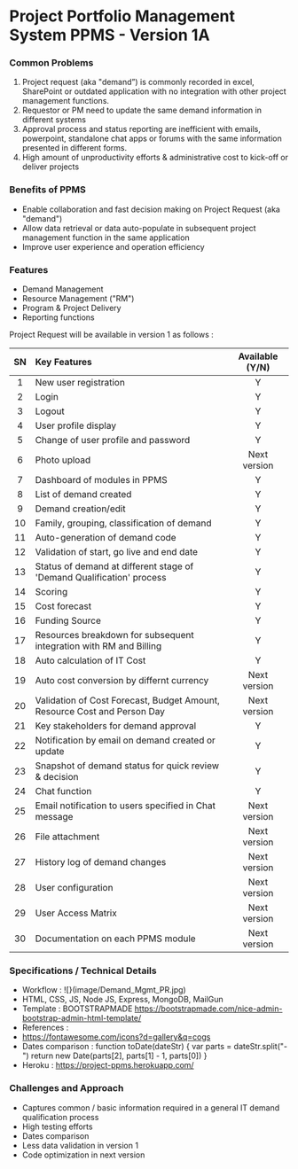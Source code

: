 # Project Portfolio Management System PPMS - Version 1A

### Common Problems
1. Project request (aka "demand”) is commonly recorded in excel, SharePoint or outdated application with no integration with other project management functions.   
2. Requestor or PM need to update the same demand information in different systems        
3. Approval process and status reporting are inefficient with emails, powerpoint,  standalone chat apps or forums with the same information presented in different forms.
4. High amount of unproductivity efforts & administrative cost to kick-off or deliver projects

### Benefits of PPMS
- Enable collaboration and fast decision making on Project Request (aka "demand")
- Allow data retrieval or data auto-populate in subsequent project management function in the same application 
- Improve user experience and operation efficiency

### Features
- Demand Management
- Resource Management ("RM")
- Program & Project Delivery
- Reporting functions

Project Request will be available in version 1 as follows : 

| SN | Key Features | Available (Y/N) |
|:--------:|:--------|:----------------:|
| 1 | New user registration | Y |
| 2 | Login | Y |
| 3 | Logout | Y |
| 4 | User profile display | Y |
| 5 | Change of user profile and password | Y |
| 6 | Photo upload | Next version  |
| 7 | Dashboard of modules in PPMS | Y |
| 8 | List of demand created | Y |
| 9 | Demand creation/edit | Y |
| 10 | Family, grouping, classification of demand | Y |
| 11 | Auto-generation of demand code | Y |
| 12 | Validation of start, go live and end date | Y |
| 13 | Status of demand at different stage of 'Demand Qualification' process | Y |
| 14 | Scoring | Y |
| 15 | Cost forecast | Y |
| 16 | Funding Source | Y |
| 17 | Resources breakdown for subsequent integration with RM and Billing | Y |
| 18 | Auto calculation of IT Cost | Y |
| 19 | Auto cost conversion by differnt currency | Next version |
| 20 | Validation of Cost Forecast, Budget Amount, Resource Cost and Person Day | Next version |
| 21 | Key stakeholders for demand approval | Y |
| 22 | Notification by email on demand created or update | Y |
| 23 | Snapshot of demand status for quick review & decision | Y |
| 24 | Chat function | Y |
| 25 | Email notification to users specified in Chat message | Next version |
| 26 | File attachment | Next version |
| 27 | History log of demand changes| Next version |
| 28 | User configuration | Next version |
| 29 | User Access Matrix | Next version |
| 30 | Documentation on each PPMS module| Next version |


### Specifications / Technical Details
* Workflow : ![}(image/Demand_Mgmt_PR.jpg)
* HTML, CSS, JS, Node JS, Express, MongoDB, MailGun
* Template : BOOTSTRAPMADE https://bootstrapmade.com/nice-admin-bootstrap-admin-html-template/
* References : 
* https://fontawesome.com/icons?d=gallery&q=cogs
* Dates comparison :
function toDate(dateStr) {
  var parts = dateStr.split("-")
  return new Date(parts[2], parts[1] - 1, parts[0])
}
* Heroku : https://project-ppms.herokuapp.com/ 


### Challenges and Approach
- Captures common / basic information required in a general IT demand qualification process
- High testing efforts
- Dates comparison
- Less data validation in version 1
- Code optimization in next version